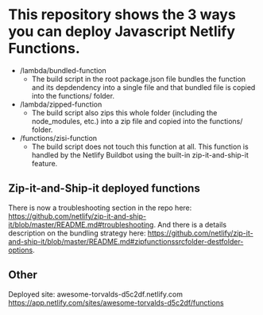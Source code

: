 # This repository shows the 3 ways you can deploy Javascript Netlify Functions.

- /lambda/bundled-function
    - The build script in the root package.json file bundles the function and its depdendency into a single file and that bundled file is copied into the functions/ folder.
- /lambda/zipped-function
    - The build script also zips this whole folder (including the node_modules, etc.) into a zip file and copied into the functions/ folder.
- /functions/zisi-function
    - The build script does not touch this function at all. This function is handled by the Netlify Buildbot using the built-in zip-it-and-ship-it feature.

## Zip-it-and-Ship-it deployed functions

There is now a troubleshooting section in the repo here: https://github.com/netlify/zip-it-and-ship-it/blob/master/README.md#troubleshooting.
And there is a details description on the bundling strategy here: https://github.com/netlify/zip-it-and-ship-it/blob/master/README.md#zipfunctionssrcfolder-destfolder-options.


## Other

Deployed site: awesome-torvalds-d5c2df.netlify.com
https://app.netlify.com/sites/awesome-torvalds-d5c2df/functions


